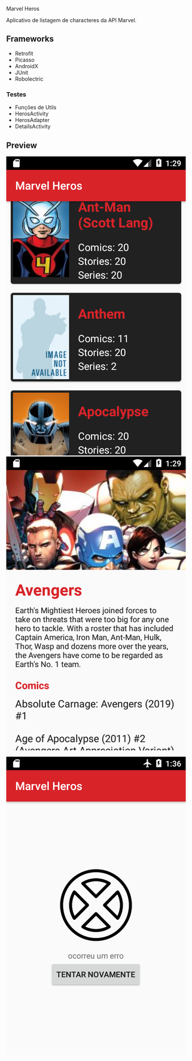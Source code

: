 Marvel Heros

Aplicativo de listagem de characteres da API Marvel.

## Frameworks
- Retrofit
- Picasso
- AndroidX
- JUnit
- Robolectric

### Testes
- Funções de Utils
- HerosActivity
- HerosAdapter
- DetailsActivity

## Preview
![](images/home.png)
![](images/details.png)
![](images/error.png)

